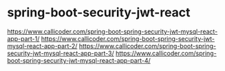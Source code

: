 # spring-boot-security-jwt-react

https://www.callicoder.com/spring-boot-spring-security-jwt-mysql-react-app-part-1/
https://www.callicoder.com/spring-boot-spring-security-jwt-mysql-react-app-part-2/
https://www.callicoder.com/spring-boot-spring-security-jwt-mysql-react-app-part-3/
https://www.callicoder.com/spring-boot-spring-security-jwt-mysql-react-app-part-4/
